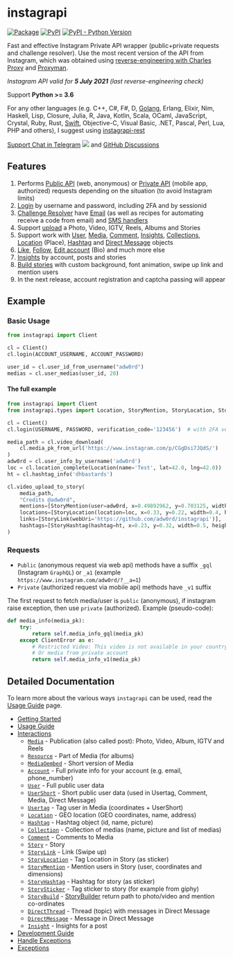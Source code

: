 # instagrapi

[![Package](https://github.com/adw0rd/instagrapi/actions/workflows/python-package.yml/badge.svg?branch=master)](https://github.com/adw0rd/instagrapi/actions/workflows/python-package.yml)
[![PyPI](https://img.shields.io/pypi/v/instagrapi)][pypi]
[![PyPI - Python Version](https://img.shields.io/pypi/pyversions/instagrapi)][pypi]

Fast and effective Instagram Private API wrapper (public+private requests and challenge resolver). Use the most recent version of the API from Instagram, which was obtained using [reverse-engineering with Charles Proxy](https://adw0rd.com/2020/03/26/sniffing-instagram-charles-proxy/en/) and [Proxyman](https://proxyman.io/).

*Instagram API valid for **5 July 2021** (last reverse-engineering check)*

Support **Python >= 3.6**

For any other languages (e.g. C++, C#, F#, D, [Golang](https://github.com/adw0rd/instagrapi-rest/tree/main/golang), Erlang, Elixir, Nim, Haskell, Lisp, Closure, Julia, R, Java, Kotlin, Scala, OCaml, JavaScript, Crystal, Ruby, Rust, [Swift](https://github.com/adw0rd/instagrapi-rest/tree/main/swift), Objective-C, Visual Basic, .NET, Pascal, Perl, Lua, PHP and others), I suggest using [instagrapi-rest](https://github.com/adw0rd/instagrapi-rest)


[Support Chat in Telegram](https://t.me/instagrapi)
![](https://gist.githubusercontent.com/m8rge/4c2b36369c9f936c02ee883ca8ec89f1/raw/c03fd44ee2b63d7a2a195ff44e9bb071e87b4a40/telegram-single-path-24px.svg) and [GitHub Discussions](https://github.com/adw0rd/instagrapi/discussions)

## Features

1. Performs [Public API](https://adw0rd.github.io/instagrapi/usage-guide/fundamentals.html) (web, anonymous) or [Private API](https://adw0rd.github.io/instagrapi/usage-guide/fundamentals.html) (mobile app, authorized) requests depending on the situation (to avoid Instagram limits)
2. [Login](https://adw0rd.github.io/instagrapi/usage-guide/interactions.html) by username and password, including 2FA and by sessionid
3. [Challenge Resolver](https://adw0rd.github.io/instagrapi/usage-guide/interactions.html) have [Email](/examples/challenge_resolvers.py) (as well as recipes for automating receive a code from email) and [SMS handlers](/examples/challenge_resolvers.py)
4. Support [upload](https://adw0rd.github.io/instagrapi/usage-guide/media.html) a Photo, Video, IGTV, Reels, Albums and Stories
5. Support work with [User](https://adw0rd.github.io/instagrapi/usage-guide/user.html), [Media](https://adw0rd.github.io/instagrapi/usage-guide/media.html), [Comment](https://adw0rd.github.io/instagrapi/usage-guide/comment.html), [Insights](https://adw0rd.github.io/instagrapi/usage-guide/insight.html), [Collections](https://adw0rd.github.io/instagrapi/usage-guide/collection.html), [Location](https://adw0rd.github.io/instagrapi/usage-guide/location.html) (Place), [Hashtag](https://adw0rd.github.io/instagrapi/usage-guide/hashtag.html) and [Direct Message](https://adw0rd.github.io/instagrapi/usage-guide/direct.html) objects
6. [Like](https://adw0rd.github.io/instagrapi/usage-guide/media.html), [Follow](https://adw0rd.github.io/instagrapi/usage-guide/user.html), [Edit account](https://adw0rd.github.io/instagrapi/usage-guide/interactions.html) (Bio) and much more else
7. [Insights](https://adw0rd.github.io/instagrapi/usage-guide/insight.html) by account, posts and stories
8. [Build stories](https://adw0rd.github.io/instagrapi/usage-guide/story.html) with custom background, font animation, swipe up link and mention users
9. In the next release, account registration and captcha passing will appear

## Example

### Basic Usage

``` python
from instagrapi import Client

cl = Client()
cl.login(ACCOUNT_USERNAME, ACCOUNT_PASSWORD)

user_id = cl.user_id_from_username("adw0rd")
medias = cl.user_medias(user_id, 20)
```

#### The full example

``` python
from instagrapi import Client
from instagrapi.types import Location, StoryMention, StoryLocation, StoryLink, StoryHashtag

cl = Client()
cl.login(USERNAME, PASSWORD, verification_code='123456')  # with 2FA verification_code

media_path = cl.video_download(
    cl.media_pk_from_url('https://www.instagram.com/p/CGgDsi7JQdS/')
)
adw0rd = cl.user_info_by_username('adw0rd')
loc = cl.location_complete(Location(name='Test', lat=42.0, lng=42.0))
ht = cl.hashtag_info('dhbastards')

cl.video_upload_to_story(
    media_path,
    "Credits @adw0rd",
    mentions=[StoryMention(user=adw0rd, x=0.49892962, y=0.703125, width=0.8333333333333334, height=0.125)],
    locations=[StoryLocation(location=loc, x=0.33, y=0.22, width=0.4, height=0.7)],
    links=[StoryLink(webUri='https://github.com/adw0rd/instagrapi')],
    hashtags=[StoryHashtag(hashtag=ht, x=0.23, y=0.32, width=0.5, height=0.22)],
)
```

### Requests

* `Public` (anonymous request via web api) methods have a suffix `_gql` (Instagram `GraphQL`) or `_a1` (example `https://www.instagram.com/adw0rd/?__a=1`)
* `Private` (authorized request via mobile api) methods have `_v1` suffix

The first request to fetch media/user is `public` (anonymous), if instagram raise exception, then use `private` (authorized).
Example (pseudo-code):

``` python
def media_info(media_pk):
    try:
        return self.media_info_gql(media_pk)
    except ClientError as e:
        # Restricted Video: This video is not available in your country.
        # Or media from private account
        return self.media_info_v1(media_pk)
```

## Detailed Documentation

To learn more about the various ways `instagrapi` can be used, read the [Usage Guide](usage-guide/fundamentals.md) page.

* [Getting Started](getting-started.md)
* [Usage Guide](usage-guide/fundamentals.md)
* [Interactions](usage-guide/interactions.md)
  * [`Media`](usage-guide/media.md) - Publication (also called post): Photo, Video, Album, IGTV and Reels
  * [`Resource`](usage-guide/media.md) - Part of Media (for albums)
  * [`MediaOembed`](usage-guide/media.md) - Short version of Media
  * [`Account`](usage-guide/account.md) - Full private info for your account (e.g. email, phone_number)
  * [`User`](usage-guide/user.md) - Full public user data
  * [`UserShort`](usage-guide/user.md) - Short public user data (used in Usertag, Comment, Media, Direct Message)
  * [`Usertag`](usage-guide/user.md) - Tag user in Media (coordinates + UserShort)
  * [`Location`](usage-guide/location.md) - GEO location (GEO coordinates, name, address)
  * [`Hashtag`](usage-guide/hashtag.md) - Hashtag object (id, name, picture)
  * [`Collection`](usage-guide/collection.md) - Collection of medias (name, picture and list of medias)
  * [`Comment`](usage-guide/comment.md) - Comments to Media
  * [`Story`](usage-guide/story.md) - Story
  * [`StoryLink`](usage-guide/story.md) - Link (Swipe up)
  * [`StoryLocation`](usage-guide/story.md) - Tag Location in Story (as sticker)
  * [`StoryMention`](usage-guide/story.md) - Mention users in Story (user, coordinates and dimensions)
  * [`StoryHashtag`](usage-guide/story.md) - Hashtag for story (as sticker)
  * [`StorySticker`](usage-guide/story.md) - Tag sticker to story (for example from giphy)
  * [`StoryBuild`](usage-guide/story.md) - [StoryBuilder](https://github.com/adw0rd/instagrapi/blob/master/instagrapi/story.py) return path to photo/video and mention co-ordinates
  * [`DirectThread`](usage-guide/direct.md) - Thread (topic) with messages in Direct Message
  * [`DirectMessage`](usage-guide/direct.md) - Message in Direct Message
  * [`Insight`](usage-guide/insight.md) - Insights for a post
* [Development Guide](development-guide.md)
* [Handle Exceptions](usage-guide/handle_exception.md)
* [Exceptions](exceptions.md)

[ci]: https://github.com/adw0rd/instagrapi/actions
[pypi]: https://pypi.org/project/instagrapi/
